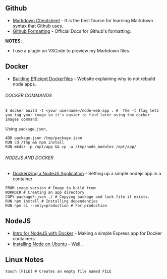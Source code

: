 ## Github
- [Markdown Cheatsheet](https://github.com/adam-p/markdown-here/wiki/Markdown-Cheatsheet) - It is the best fource for learning Markdown syntax that Github uses.
- [Github Formatting](https://help.github.com/en/articles/basic-writing-and-formatting-syntax#quoting-code) - Official Docs for Github's formatting.

**NOTES**:
- I use a plugin on VSCode to preview my Markdown files.


## Docker
- [Building Efficient Dockerfiles](http://bitjudo.com/blog/2014/03/13/building-efficient-dockerfiles-node-dot-js/) - Website explaining why to not rebuild node apps.

###### DOCKER COMMANDS
```
$ docker build -t <your username>/node-web-app . #  The -t flag lets you tag your image so it's easier to find later using the docker images command:
```


Using ```package.json```,
```
ADD package.json /tmp/package.json
RUN cd /tmp && npm install
RUN mkdir -p /opt/app && cp -a /tmp/node_modules /opt/app/
```

###### NODEJS AND DOCKER
- [Dockerizing a NodeJS Application](https://nodejs.org/en/docs/guides/nodejs-docker-webapp/) - Setting up a simple nodejs app in a container
```
FROM image:version # Image to build from
WORKDIR # Creating an app directory
COPY package*.json ./ # Copying package and lock file if exists.
RUN npm install # Installing dependencies
RUN npm ci --only=production # For production
```


## NodeJS
- [Intro for NodeJS with Docker](https://nodejs.org/en/docs/guides/nodejs-docker-webapp/) - Making a simple Express app for Docker containers
- [Installing Node on Ubuntu](https://websiteforstudents.com/install-the-latest-node-js-and-nmp-packages-on-ubuntu-16-04-18-04-lts/) - Well..

## Linux Notes
```
touch [FILE] # Creates an empty file named FILE

```

